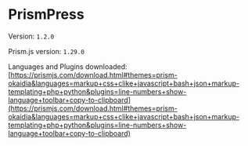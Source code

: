 # PrismPress

Version: `1.2.0`

Prism.js version: `1.29.0`

Languages and Plugins downloaded: [https://prismjs.com/download.html#themes=prism-okaidia&languages=markup+css+clike+javascript+bash+json+markup-templating+php+python&plugins=line-numbers+show-language+toolbar+copy-to-clipboard](https://prismjs.com/download.html#themes=prism-okaidia&languages=markup+css+clike+javascript+bash+json+markup-templating+php+python&plugins=line-numbers+show-language+toolbar+copy-to-clipboard)